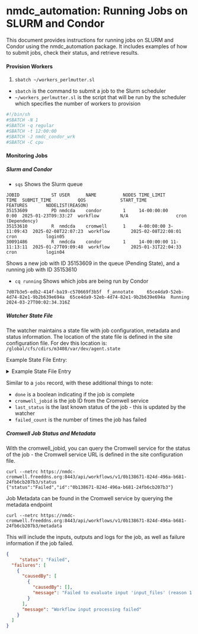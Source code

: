 
# nmdc_automation: Running Jobs on SLURM and Condor
This document provides instructions for running jobs on SLURM and Condor using the nmdc_automation package. It includes examples of how to submit jobs, check their status, and retrieve results.

#### Provision Workers

1. `sbatch ~/workers_perlmutter.sl`

- `sbatch` is the command to submit a job to the Slurm scheduler
- `~/workers_perlmutter.sl` is the script that will be run by the scheduler which specifies the number of workers to provision

```bash
#!/bin/sh
#SBATCH -N 1
#SBATCH -q regular
#SBATCH -t 12:00:00
#SBATCH -J nmdc_condor_wrk
#SBATCH -C cpu
```

#### Monitoring Jobs

##### Slurm and Condor

- `sqs` Shows the Slurm queue
```shell
JOBID            ST USER      NAME          NODES TIME_LIMIT       TIME  SUBMIT_TIME          QOS             START_TIME           FEATURES       NODELIST(REASON)
35153609         PD nmdcda    condor        1     14-00:00:00       0:00  2025-01-23T09:33:27  workflow        N/A                  cron           (Dependency)   
35153610         R  nmdcda    cromwell      1     4-00:00:00 3-11:09:43  2025-02-08T22:07:23  workflow        2025-02-08T22:08:01  cron           login05        
30091486         R  nmdcda    condor        1     14-00:00:00 11-11:13:11  2025-01-27T09:09:48  workflow        2025-01-31T22:04:33  cron           login04
```
Shows a new job with ID 35153609 in the queue (Pending State), and a running job with ID 35153610
- `cq running` Shows which jobs are being run by Condor
```shell
7d07b3e5-edb2-414f-ba19-c570669f3b5f  f_annotate     65ce4da9-52eb-4d74-82e1-9b2b639e694a  65ce4da9-52eb-4d74-82e1-9b2b639e694a  Running   2024-03-27T00:02:34.316Z
```

##### Watcher State File

The watcher maintains a state file with job configuration, metadata and status information. The location of the 
state file is defined in the site configuration file. For dev this location is:
`/global/cfs/cdirs/m3408/var/dev/agent.state`

Example State File Entry:
<details
><summary>Example State File Entry</summary>

```json
{
      "workflow": {
        "id": "Metagenome Assembly: v1.0.9"
      },
      "created_at": "2025-03-06T18:19:43",
      "config": {
        "git_repo": "https://github.com/microbiomedata/metaAssembly",
        "release": "v1.0.9",
        "wdl": "jgi_assembly.wdl",
        "activity_id": "nmdc:wfmgas-12-k8dxr170.1",
        "activity_set": "workflow_execution_set",
        "was_informed_by": "nmdc:omprc-11-sdyccb57",
        "trigger_activity": "nmdc:wfrqc-12-dvn15085.1",
        "iteration": 1,
        "input_prefix": "jgi_metaAssembly",
        "inputs": {
          "input_files": "https://data.microbiomedata.org/data/nmdc:omprc-11-sdyccb57/nmdc:wfrqc-12-dvn15085.1/nmdc_wfrqc-12-dvn15085.1_filtered.fastq.gz",
          "proj": "nmdc:wfmgas-12-k8dxr170.1",
          "shortRead": false
        },
        "input_data_objects": [],
        "activity": {},
        "outputs": []
      },
      "claims": [],
      "opid": "nmdc:sys0z232qf64",
      "done": true,
      "start": "2025-03-06T19:24:52.176365+00:00",
      "cromwell_jobid": "0b138671-824d-496a-b681-24fb6cb207b3",
      "last_status": "Failed",
      "nmdc_jobid": "nmdc:9380c834-fab7-11ef-b4bd-0a13321f5970",
      "failed_count": 3
    }
```

</details>

Similar to a `jobs` record, with these additional things to note:
- `done` is a boolean indicating if the job is complete
- `cromwell_jobid` is the job ID from the Cromwell service
- `last_status` is the last known status of the job - this is updated by the watcher
- `failed_count` is the number of times the job has failed

##### Cromwell Job Status and Metadata

With the cromwell_jobid, you can query the Cromwell service for the status of the job - the Cromwell service URL is
defined in the site configuration file.

```shell
curl --netrc https://nmdc-cromwell.freeddns.org:8443/api/workflows/v1/0b138671-824d-496a-b681-24fb6cb207b3/status
{"status":"Failed","id":"0b138671-824d-496a-b681-24fb6cb207b3"}
```
Job Metadata can be found in the Cromwell service by querying the metadata endpoint

```shell
curl --netrc https://nmdc-cromwell.freeddns.org:8443/api/workflows/v1/0b138671-824d-496a-b681-24fb6cb207b3/metadata
```
This will include the inputs, outputs and logs for the job, as well as failure information if the job failed.
```json
{
     "status": "Failed",
  "failures": [
    {
      "causedBy": [
        {
          "causedBy": [],
          "message": "Failed to evaluate input 'input_files' (reason 1 of 1): No coercion defined from '\"https://data.microbiomedata.org/data/nmdc:omprc-11-sdyccb57/nmdc:wfrqc-12-dvn15085.1/nmdc_wfrqc-12-dvn15085.1_filtered.fastq.gz\"' of type 'spray.json.JsString' to 'Array[File]'."
        }
      ],
      "message": "Workflow input processing failed"
    }
  ]
}
```

